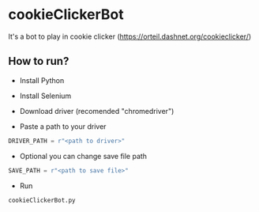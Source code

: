 # cookieClickerBot
It's a bot to play in cookie clicker (https://orteil.dashnet.org/cookieclicker/)

## How to run?
* Install Python
* Install Selenium
* Download driver (recomended "chromedriver")

* Paste a path to your driver
```python
DRIVER_PATH = r"<path to driver>"
```

* Optional you can change save file path
```python
SAVE_PATH = r"<path to save file>"
```

* Run
```
cookieClickerBot.py
```
